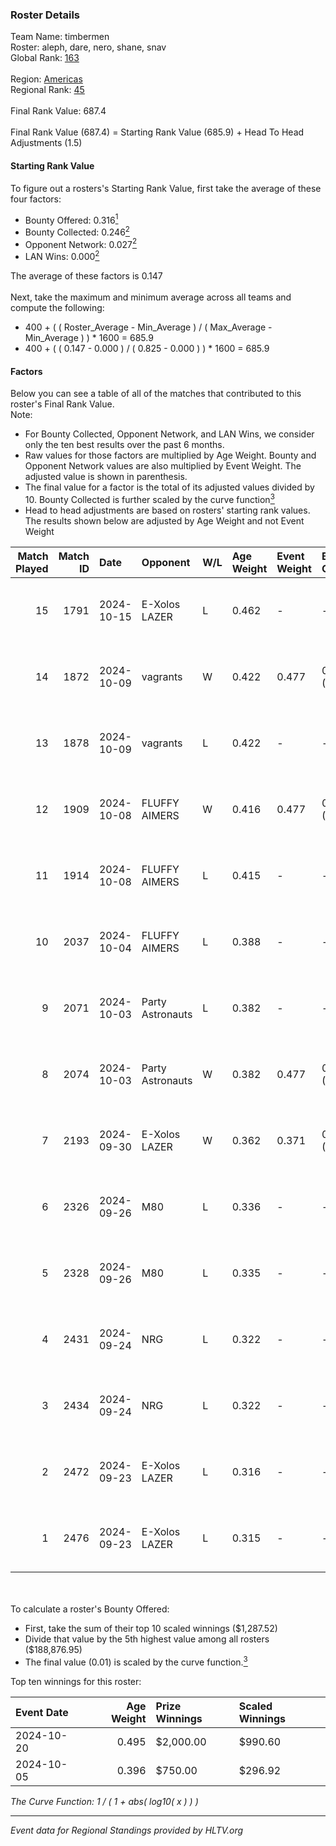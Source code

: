 ### Roster Details<br />
Team Name: timbermen<br />
Roster: aleph, dare, nero, shane, snav<br />
Global Rank: [163](../../standings_global_2025_02_03.md)<br />
<br />
Region: [Americas]( ../../standings_americas_2025_02_03.md)<br />
Regional Rank: [45]( ../../standings_americas_2025_02_03.md)<br />
<br />
Final Rank Value:  687.4<br />
<br />
Final Rank Value (687.4) = Starting Rank Value (685.9) + Head To Head Adjustments (1.5)<br />

#### Starting Rank Value<br />
To figure out a rosters's Starting Rank Value, first take the average of these four factors:<br />
- Bounty Offered: 0.316[<sup>1</sup>](#table2)
- Bounty Collected: 0.246[<sup>2</sup>](#table1)
- Opponent Network: 0.027[<sup>2</sup>](#table1)
- LAN Wins: 0.000[<sup>2</sup>](#table1)

The average of these factors is 0.147<br />
<br />
Next, take the maximum and minimum average across all teams and compute the following:<br />
- 400 + ( ( Roster_Average - Min_Average ) / ( Max_Average - Min_Average ) ) * 1600 = 685.9
- 400 + ( ( 0.147 - 0.000 ) / ( 0.825 - 0.000 ) ) * 1600 = 685.9


#### Factors<br />
Below you can see a table of all of the matches that contributed to this roster's Final Rank Value.<br />
Note:<br />

- For Bounty Collected, Opponent Network, and LAN Wins, we consider only the ten best results over the past 6 months.
- Raw values for those factors are multiplied by Age Weight. Bounty and Opponent Network values are also multiplied by Event Weight. The adjusted value is shown in parenthesis.
- The final value for a factor is the total of its adjusted values divided by 10. Bounty Collected is further scaled by the curve function[<sup>3</sup>](#curveFunction)
- Head to head adjustments are based on rosters' starting rank values. The results shown below are adjusted by Age Weight and not Event Weight
<span id="table1"></span><br />


| Match Played | Match ID | Date       | Opponent         | W/L | Age Weight | Event Weight | Bounty Collected | Opponent Network | LAN Wins  | H2H Adj. | Roster                           |
| -: | -: | :- | :- | :- | :- | :- | :- | :- | :- | -: | :- |
|           15 |     1791 | 2024-10-15 | E-Xolos LAZER    | L   | 0.462      | -            | -                | -                | -         |    -7.00 | aleph, dare, nero, shane, snav   |
|           14 |     1872 | 2024-10-09 | vagrants         | W   | 0.422      | 0.477        | 0.004 (0.001)    | 0.328 (0.066)    | 0 (0.000) |     8.25 | aleph, dare, nero, shane, snav   |
|           13 |     1878 | 2024-10-09 | vagrants         | L   | 0.422      | -            | -                | -                | -         |    -5.13 | aleph, dare, nero, shane, snav   |
|           12 |     1909 | 2024-10-08 | FLUFFY AIMERS    | W   | 0.416      | 0.477        | 0.015 (0.003)    | 0.365 (0.072)    | 0 (0.000) |    10.37 | aleph, dare, nero, shane, snav   |
|           11 |     1914 | 2024-10-08 | FLUFFY AIMERS    | L   | 0.415      | -            | -                | -                | -         |    -2.72 | aleph, dare, nero, shane, snav   |
|           10 |     2037 | 2024-10-04 | FLUFFY AIMERS    | L   | 0.388      | -            | -                | -                | -         |    -2.71 | aleph, dare, Fr3nk1e, nero, snav |
|            9 |     2071 | 2024-10-03 | Party Astronauts | L   | 0.382      | -            | -                | -                | -         |    -2.74 | aleph, dare, nero, shane, snav   |
|            8 |     2074 | 2024-10-03 | Party Astronauts | W   | 0.382      | 0.477        | 0.022 (0.004)    | 0.637 (0.116)    | 0 (0.000) |     9.46 | aleph, dare, nero, shane, snav   |
|            7 |     2193 | 2024-09-30 | E-Xolos LAZER    | W   | 0.362      | 0.371        | 0.008 (0.001)    | 0.137 (0.018)    | 0 (0.000) |     6.02 | aleph, dare, nero, shane, snav   |
|            6 |     2326 | 2024-09-26 | M80              | L   | 0.336      | -            | -                | -                | -         |    -0.85 | aleph, dare, nero, shane, snav   |
|            5 |     2328 | 2024-09-26 | M80              | L   | 0.335      | -            | -                | -                | -         |    -0.86 | aleph, dare, nero, shane, snav   |
|            4 |     2431 | 2024-09-24 | NRG              | L   | 0.322      | -            | -                | -                | -         |    -0.51 | aleph, dare, nero, shane, snav   |
|            3 |     2434 | 2024-09-24 | NRG              | L   | 0.322      | -            | -                | -                | -         |    -0.51 | aleph, dare, nero, shane, snav   |
|            2 |     2472 | 2024-09-23 | E-Xolos LAZER    | L   | 0.316      | -            | -                | -                | -         |    -4.73 | aleph, dare, nero, shane, snav   |
|            1 |     2476 | 2024-09-23 | E-Xolos LAZER    | L   | 0.315      | -            | -                | -                | -         |    -4.86 | aleph, dare, nero, shane, snav   |

<br />
<span id="table2"></span><br />
To calculate a roster's Bounty Offered:<br />

- First, take the sum of their top 10 scaled winnings ($1,287.52)
- Divide that value by the 5th highest value among all rosters ($188,876.95)
- The final value (0.01) is scaled by the curve function.[<sup>3</sup>](#curveFunction)

Top ten winnings for this roster:<br />

| Event Date | Age Weight | Prize Winnings | Scaled Winnings |
| :- | -: | :- | :- |
| 2024-10-20 |      0.495 | $2,000.00      | $990.60         |
| 2024-10-05 |      0.396 | $750.00        | $296.92         |


<span id="curveFunction"></span>_The Curve Function: 1 / ( 1 + abs( log10( x ) ) )_<br />

---
_Event data for Regional Standings provided by HLTV.org_<br />
